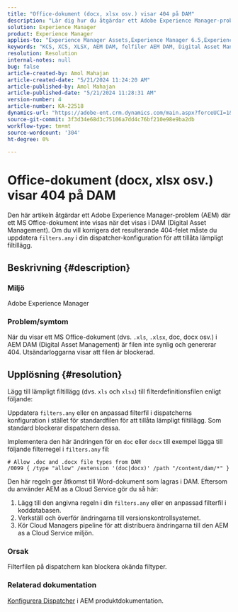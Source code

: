 ```yaml
---
title: "Office-dokument (docx, xlsx osv.) visar 404 på DAM"
description: "Lär dig hur du åtgärdar ett Adobe Experience Manager-problem där filen inte visas i AEM DAM. Uppdatera filtren.alla filer i dispatcherkonfigurationen."
solution: Experience Manager
product: Experience Manager
applies-to: "Experience Manager Assets,Experience Manager 6.5,Experience Manager"
keywords: "KCS, XCS, XLSX, AEM DAM, felfiler AEM DAM, Digital Asset Management, doc, docx, office, 404 error"
resolution: Resolution
internal-notes: null
bug: false
article-created-by: Amol Mahajan
article-created-date: "5/21/2024 11:24:20 AM"
article-published-by: Amol Mahajan
article-published-date: "5/21/2024 11:28:31 AM"
version-number: 4
article-number: KA-22518
dynamics-url: "https://adobe-ent.crm.dynamics.com/main.aspx?forceUCI=1&pagetype=entityrecord&etn=knowledgearticle&id=cbb530a6-6417-ef11-9f8a-6045bd006c82"
source-git-commit: 3f3d34e68d3c75106a7dd4c76bf210e98e9ba2db
workflow-type: tm+mt
source-wordcount: '304'
ht-degree: 0%

---
```


# Office-dokument (docx, xlsx osv.) visar 404 på DAM


Den här artikeln åtgärdar ett Adobe Experience Manager-problem (AEM) där ett MS Office-dokument inte visas när det visas i DAM (Digital Asset Management). Om du vill korrigera det resulterande 404-felet måste du uppdatera `filters.any` i din dispatcher-konfiguration för att tillåta lämpligt filtillägg.

## Beskrivning {#description}


### Miljö

Adobe Experience Manager

### Problem/symtom

När du visar ett MS Office-dokument (dvs. `.xls`, `.xlsx`, doc, docx osv.) i AEM DAM (Digital Asset Management) är filen inte synlig och genererar 404. Utsändarloggarna visar att filen är blockerad.


## Upplösning {#resolution}


Lägg till lämpligt filtillägg (dvs. `xls` och `xlsx`) till filterdefinitionsfilen enligt följande:

Uppdatera `filters.any` eller en anpassad filterfil i dispatcherns konfiguration i stället för standardfilen för att tillåta lämpligt filtillägg. Som standard blockerar dispatchern dessa.

Implementera den här ändringen för en `doc` eller `docx` till exempel lägga till följande filterregel i `filters.any` fil:


```
# Allow .doc and .docx file types from DAM
/0099 { /type "allow" /extension '(doc|docx)' /path "/content/dam/*" }
```


Den här regeln ger åtkomst till Word-dokument som lagras i DAM. Eftersom du använder AEM as a Cloud Service gör du så här:

1. Lägg till den angivna regeln i din `filters.any` eller en anpassad filterfil i koddatabasen.
2. Verkställ och överför ändringarna till versionskontrollsystemet.
3. Kör Cloud Managers pipeline för att distribuera ändringarna till den AEM as a Cloud Service miljön.


### Orsak

Filterfilen på dispatchern kan blockera okända filtyper.

### Relaterad dokumentation

[Konfigurera Dispatcher](https://experienceleague.adobe.com/docs/experience-manager-dispatcher/using/configuring/dispatcher-configuration.html?lang=en) i AEM produktdokumentation.
